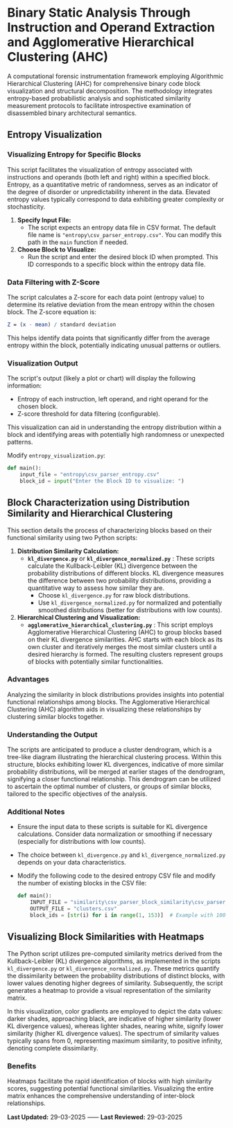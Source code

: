 # Binary Static Analysis Through Instruction and Operand Extraction and Agglomerative Hierarchical Clustering (AHC)

A computational forensic instrumentation framework employing Algorithmic Hierarchical Clustering (AHC) for comprehensive binary code block visualization and structural decomposition. The methodology integrates entropy-based probabilistic analysis and sophisticated similarity measurement protocols to facilitate introspective examination of disassembled binary architectural semantics.

## Entropy Visualization

### Visualizing Entropy for Specific Blocks

This script facilitates the visualization of entropy associated with instructions and operands (both left and right) within a specified block. Entropy, as a quantitative metric of randomness, serves as an indicator of the degree of disorder or unpredictability inherent in the data. Elevated entropy values typically correspond to data exhibiting greater complexity or stochasticity.

1. **Specify Input File:**
   - The script expects an entropy data file in CSV format. The default file name is `"entropy\csv_parser_entropy.csv"`. You can modify this path in the `main` function if needed.
2. **Choose Block to Visualize:**
   - Run the script and enter the desired block ID when prompted. This ID corresponds to a specific block within the entropy data file.

### Data Filtering with Z-Score

The script calculates a Z-score for each data point (entropy value) to determine its relative deviation from the mean entropy within the chosen block. The Z-score equation is:

```mathematica
Z = (x - mean) / standard deviation
```

This helps identify data points that significantly differ from the average entropy within the block, potentially indicating unusual patterns or outliers.

### Visualization Output

The script's output (likely a plot or chart) will display the following information:

- Entropy of each instruction, left operand, and right operand for the chosen block.
- Z-score threshold for data filtering (configurable).

This visualization can aid in understanding the entropy distribution within a block and identifying areas with potentially high randomness or unexpected patterns.

Modify `entropy_visualization.py`:

```python
def main():
    input_file = "entropy\csv_parser_entropy.csv"
    block_id = input("Enter the Block ID to visualize: ")
```

## Block Characterization using Distribution Similarity and Hierarchical Clustering

This section details the process of characterizing blocks based on their functional similarity using two Python scripts:

1. **Distribution Similarity Calculation:**
   - **`kl_divergence.py`** or **`kl_divergence_normalized.py`** : These scripts calculate the Kullback-Leibler (KL) divergence between the probability distributions of different blocks. KL divergence measures the difference between two probability distributions, providing a quantitative way to assess how similar they are.
     - Choose `kl_divergence.py` for raw block distributions.
     - Use `kl_divergence_normalized.py` for normalized and potentially smoothed distributions (better for distributions with low counts).
2. **Hierarchical Clustering and Visualization:**
   - **`agglomerative_hierarchical_clustering.py`** : This script employs Agglomerative Hierarchical Clustering (AHC) to group blocks based on their KL divergence similarities. AHC starts with each block as its own cluster and iteratively merges the most similar clusters until a desired hierarchy is formed. The resulting clusters represent groups of blocks with potentially similar functionalities.

### Advantages

Analyzing the similarity in block distributions provides insights into potential functional relationships among blocks. The Agglomerative Hierarchical Clustering (AHC) algorithm aids in visualizing these relationships by clustering similar blocks together.

### **Understanding the Output**

The scripts are anticipated to produce a cluster dendrogram, which is a tree-like diagram illustrating the hierarchical clustering process. Within this structure, blocks exhibiting lower KL divergences, indicative of more similar probability distributions, will be merged at earlier stages of the dendrogram, signifying a closer functional relationship. This dendrogram can be utilized to ascertain the optimal number of clusters, or groups of similar blocks, tailored to the specific objectives of the analysis.

### **Additional Notes**

- Ensure the input data to these scripts is suitable for KL divergence calculations. Consider data normalization or smoothing if necessary (especially for distributions with low counts).
- The choice between `kl_divergence.py` and `kl_divergence_normalized.py` depends on your data characteristics.
- Modify the following code to the desired entropy CSV file and modify the number of existing blocks in the CSV file:

  ```python
  def main():
      INPUT_FILE = "similarity\csv_parser_block_similarity\csv_parser_block_similarity_normalized.csv"
      OUTPUT_FILE = "clusters.csv"
      block_ids = [str(i) for i in range(1, 153)]  # Example with 100 blocks
  ```

## Visualizing Block Similarities with Heatmaps

The Python script utilizes pre-computed similarity metrics derived from the Kullback-Leibler (KL) divergence algorithms, as implemented in the scripts `kl_divergence.py` or `kl_divergence_normalized.py`. These metrics quantify the dissimilarity between the probability distributions of distinct blocks, with lower values denoting higher degrees of similarity. Subsequently, the script generates a heatmap to provide a visual representation of the similarity matrix. 

In this visualization, color gradients are employed to depict the data values: darker shades, approaching black, are indicative of higher similarity (lower KL divergence values), whereas lighter shades, nearing white, signify lower similarity (higher KL divergence values). The spectrum of similarity values typically spans from 0, representing maximum similarity, to positive infinity, denoting complete dissimilarity.

### Benefits

Heatmaps facilitate the rapid identification of blocks with high similarity scores, suggesting potential functional similarities. Visualizing the entire matrix enhances the comprehensive understanding of inter-block relationships.

**Last Updated:** 29-03-2025 ⸺ **Last Reviewed:** 29-03-2025
